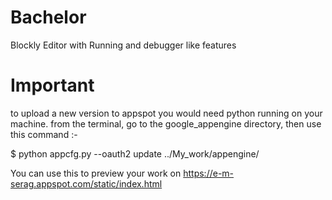 # Bachelor
Blockly Editor with Running and debugger like features

# Important
to upload a new version to appspot you would need python running on your machine.
from the terminal, go to the google_appengine directory, then use this command :-

$ python appcfg.py --oauth2 update ../My_work/appengine/

You can use this to preview your work on https://e-m-serag.appspot.com/static/index.html
